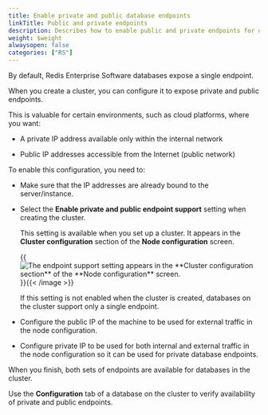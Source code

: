 ```yaml
---
title: Enable private and public database endpoints
linkTitle: Public and private endpoints
description: Describes how to enable public and private endpoints for databases on a cluster.
weight: $weight
alwaysopen: false
categories: ["RS"]
---
```

By default, Redis Enterprise Software databases expose a single endpoint.

When you create a cluster, you can configure it to expose private and public endpoints.

This is valuable for certain environments, such as cloud platforms, where you want:

- A private IP address available only within the internal network

- Public IP addresses accessible from the Internet (public network)

To enable this configuration, you need to:

- Make sure that the IP addresses are already bound to the server/instance.

- Select the **Enable private and public endpoint support** setting when creating the cluster.

    This setting is available when you set up a cluster.  It appears in the **Cluster configuration** section of the **Node configuration** screen.

    {{<image filename="images/rs/node-configuration-endpoint-support.png" alt="The endpoint support setting appears in the **Cluster configuration section** of the **Node configuration** screen." >}}{{< /image >}}

    If this setting is not enabled when the cluster is created, databases on the cluster support only a single endpoint.

- Configure the public IP of the machine to be used for external traffic in the node configuration.

- Configure private IP to be used for both internal and external traffic in the node configuration so it can be used for private database endpoints.

When you finish, both sets of endpoints are available for databases in the cluster.

Use the **Configuration** tab of a database on the cluster to verify availability of private and public endpoints.